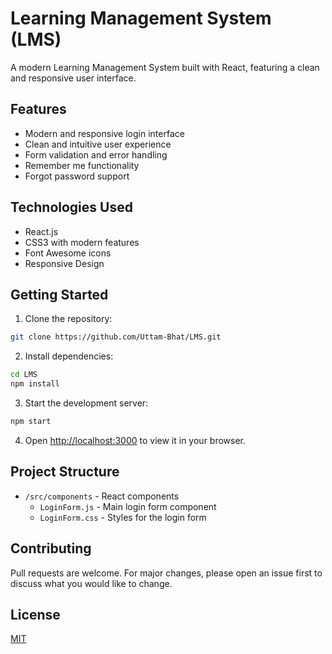 # Learning Management System (LMS)

A modern Learning Management System built with React, featuring a clean and responsive user interface.

## Features

- Modern and responsive login interface
- Clean and intuitive user experience
- Form validation and error handling
- Remember me functionality
- Forgot password support

## Technologies Used

- React.js
- CSS3 with modern features
- Font Awesome icons
- Responsive Design

## Getting Started

1. Clone the repository:
```bash
git clone https://github.com/Uttam-Bhat/LMS.git
```

2. Install dependencies:
```bash
cd LMS
npm install
```

3. Start the development server:
```bash
npm start
```

4. Open [http://localhost:3000](http://localhost:3000) to view it in your browser.

## Project Structure

- `/src/components` - React components
  - `LoginForm.js` - Main login form component
  - `LoginForm.css` - Styles for the login form

## Contributing

Pull requests are welcome. For major changes, please open an issue first to discuss what you would like to change.

## License

[MIT](https://choosealicense.com/licenses/mit/)
